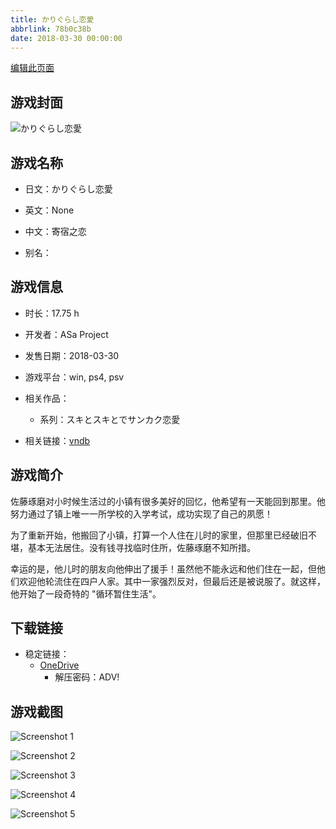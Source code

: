 ```yaml
---
title: かりぐらし恋愛
abbrlink: 78b0c38b
date: 2018-03-30 00:00:00
---
```

[编辑此页面](https://github.com/ACG-3/ADV3-source/blob/main/source/_posts/games/%E3%81%8B%E3%82%8A%E3%81%90%E3%82%89%E3%81%97%E6%81%8B%E6%84%9B.md)

## 游戏封面

![かりぐらし恋愛](https://pan.timero.xyz/onedrive/img_lib_001/%E3%81%8B%E3%82%8A%E3%81%90%E3%82%89%E3%81%97%E6%81%8B%E6%84%9B_cover.avif)


## 游戏名称

- 日文：かりぐらし恋愛
- 英文：None
- 中文：寄宿之恋

- 别名：


## 游戏信息

- 时长：17.75 h
- 开发者：ASa Project
- 发售日期：2018-03-30
- 游戏平台：win, ps4, psv
- 相关作品：
   - 系列：スキとスキとでサンカク恋愛

- 相关链接：[vndb](https://vndb.org/v22045)


## 游戏简介

佐藤琢磨对小时候生活过的小镇有很多美好的回忆，他希望有一天能回到那里。他努力通过了镇上唯一一所学校的入学考试，成功实现了自己的夙愿！

为了重新开始，他搬回了小镇，打算一个人住在儿时的家里，但那里已经破旧不堪，基本无法居住。没有钱寻找临时住所，佐藤琢磨不知所措。

幸运的是，他儿时的朋友向他伸出了援手！虽然他不能永远和他们住在一起，但他们欢迎他轮流住在四户人家。其中一家强烈反对，但最后还是被说服了。就这样，他开始了一段奇特的 "循环暂住生活"。




## 下载链接

- 稳定链接：
    - [OneDrive](https://pan.timero.xyz/onedrive/adv_lib_001/%E3%81%8B%E3%82%8A%E3%81%90%E3%82%89%E3%81%97%E6%81%8B%E6%84%9B)
        - 解压密码：ADV!



## 游戏截图


![Screenshot 1](https://pan.timero.xyz/onedrive/img_lib_001/%E3%81%8B%E3%82%8A%E3%81%90%E3%82%89%E3%81%97%E6%81%8B%E6%84%9B_Screenshot_1.avif)

![Screenshot 2](https://pan.timero.xyz/onedrive/img_lib_001/%E3%81%8B%E3%82%8A%E3%81%90%E3%82%89%E3%81%97%E6%81%8B%E6%84%9B_Screenshot_2.avif)

![Screenshot 3](https://pan.timero.xyz/onedrive/img_lib_001/%E3%81%8B%E3%82%8A%E3%81%90%E3%82%89%E3%81%97%E6%81%8B%E6%84%9B_Screenshot_3.avif)

![Screenshot 4](https://pan.timero.xyz/onedrive/img_lib_001/%E3%81%8B%E3%82%8A%E3%81%90%E3%82%89%E3%81%97%E6%81%8B%E6%84%9B_Screenshot_4.avif)

![Screenshot 5](https://pan.timero.xyz/onedrive/img_lib_001/%E3%81%8B%E3%82%8A%E3%81%90%E3%82%89%E3%81%97%E6%81%8B%E6%84%9B_Screenshot_5.avif)

